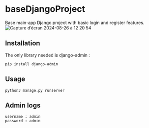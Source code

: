 # baseDjangoProject

Base main-app Django project with basic login and register features.
![Capture d’écran 2024-08-26 à 12 20 54](https://github.com/user-attachments/assets/48cdcc27-f1c0-45c6-9508-f8ca9728b023)

## Installation

The only library needed is django-admin :
```
pip install django-admin
```

## Usage
```
python3 manage.py runserver
```

## Admin logs
```
username : admin
password : admin
```
